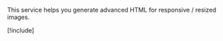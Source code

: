 ﻿---
uid: ToSic.Sxc.Services.IImageService
---

This service helps you generate advanced HTML for responsive / resized images. 

[!include[](~/api-docs/api/dot-net/ToSic.Sxc/Images/_image-guide.md)]